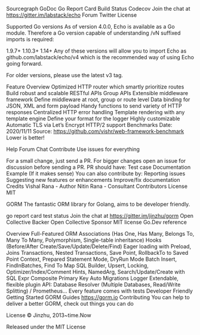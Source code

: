
Sourcegraph GoDoc Go Report Card Build Status Codecov Join the chat at https://gitter.im/labstack/echo Forum Twitter License

Supported Go versions
As of version 4.0.0, Echo is available as a Go module. Therefore a Go version capable of understanding /vN suffixed imports is required:

1.9.7+
1.10.3+
1.14+
Any of these versions will allow you to import Echo as github.com/labstack/echo/v4 which is the recommended way of using Echo going forward.

For older versions, please use the latest v3 tag.

Feature Overview
Optimized HTTP router which smartly prioritize routes
Build robust and scalable RESTful APIs
Group APIs
Extensible middleware framework
Define middleware at root, group or route level
Data binding for JSON, XML and form payload
Handy functions to send variety of HTTP responses
Centralized HTTP error handling
Template rendering with any template engine
Define your format for the logger
Highly customizable
Automatic TLS via Let’s Encrypt
HTTP/2 support
Benchmarks
Date: 2020/11/11
Source: https://github.com/vishr/web-framework-benchmark
Lower is better!



Help
Forum
Chat
Contribute
Use issues for everything

For a small change, just send a PR.
For bigger changes open an issue for discussion before sending a PR.
PR should have:
Test case
Documentation
Example (If it makes sense)
You can also contribute by:
Reporting issues
Suggesting new features or enhancements
Improve/fix documentation
Credits
Vishal Rana - Author
Nitin Rana - Consultant
Contributors
License
MIT



GORM
The fantastic ORM library for Golang, aims to be developer friendly.

go report card test status Join the chat at https://gitter.im/jinzhu/gorm Open Collective Backer Open Collective Sponsor MIT license Go.Dev reference

Overview
Full-Featured ORM
Associations (Has One, Has Many, Belongs To, Many To Many, Polymorphism, Single-table inheritance)
Hooks (Before/After Create/Save/Update/Delete/Find)
Eager loading with Preload, Joins
Transactions, Nested Transactions, Save Point, RollbackTo to Saved Point
Context, Prepared Statement Mode, DryRun Mode
Batch Insert, FindInBatches, Find To Map
SQL Builder, Upsert, Locking, Optimizer/Index/Comment Hints, NamedArg, Search/Update/Create with SQL Expr
Composite Primary Key
Auto Migrations
Logger
Extendable, flexible plugin API: Database Resolver (Multiple Databases, Read/Write Splitting) / Prometheus…
Every feature comes with tests
Developer Friendly
Getting Started
GORM Guides https://gorm.io
Contributing
You can help to deliver a better GORM, check out things you can do

License
© Jinzhu, 2013~time.Now

Released under the MIT License
